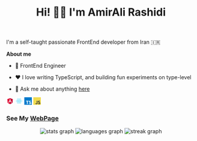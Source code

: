 <div align="center">
    
# Hi! 👋🏻 I'm AmirAli Rashidi     
    
</div>

###
<br />

I'm a self-taught passionate FrontEnd developer from Iran 🇮🇷

**About me**

- 💼 FrontEnd Engineer

- ❤️ I love writing TypeScript, and building fun experiments on type-level

- 💬 Ask me about anything [here](https://github.com/amiralirashidi/amiralirashidi/issues)

<code><img height="20" alt="angular" src="https://raw.githubusercontent.com/github/explore/80688e429a7d4ef2fca1e82350fe8e3517d3494d/topics/angular/angular.png"></code>
<code><img height="20" alt="react" src="https://raw.githubusercontent.com/github/explore/80688e429a7d4ef2fca1e82350fe8e3517d3494d/topics/react/react.png"></code>
<code><img height="20" alt="typescript" src="https://raw.githubusercontent.com/github/explore/80688e429a7d4ef2fca1e82350fe8e3517d3494d/topics/typescript/typescript.png"></code>
<code><img height="20" alt="javascript" src="https://raw.githubusercontent.com/github/explore/80688e429a7d4ef2fca1e82350fe8e3517d3494d/topics/javascript/javascript.png"></code>

    
### See My [WebPage](https://amiralirashidi.github.io)
    
<div align="center">
<img src="https://github-readme-stats.vercel.app/api?username=amiralirashidi&hide_title=false&hide_rank=false&show_icons=true&include_all_commits=true&count_private=true&disable_animations=false&theme=dracula&locale=en&hide_border=false&order=1" height="150" alt="stats graph"  />
<img src="https://github-readme-stats.vercel.app/api/top-langs?username=amiralirashidi&locale=en&hide_title=false&layout=compact&card_width=320&langs_count=5&theme=dracula&hide_border=false&order=2" height="150" alt="languages graph"  />
<img src="https://streak-stats.demolab.com?user=amiralirashidi&locale=en&mode=weekly&theme=dracula&hide_border=false&border_radius=5&order=3" height="150" alt="streak graph"  />
</div>
    
###
<!---
<p align="center">
<a href="https://skillicons.dev">
<img src="https://skillicons.dev/icons?i=ts,js,html,css,angular,vue,react,vscode,linux,git,figma&perline=8" />
</a>
</p>
    
-->

